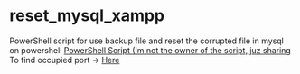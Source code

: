 # reset_mysql_xampp
PowerShell script for use backup file and reset the corrupted file in mysql on powershell
<a href = "https://github.com/ahheng0813/reset_mysql_xampp/blob/main/fix_msql.txt">PowerShell Script (Im not the owner of the script, juz sharing</a>
To find occupied port -> <a href = "https://github.com/ahheng0813/reset_mysql_xampp/blob/main/check%20http%20occupied%20app.txt">Here</a>
